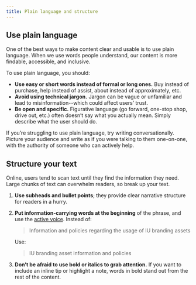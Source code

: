 ```yaml
---
title: Plain language and structure
---
```

## Use plain language
One of the best ways to make content clear and usable is to use plain language.  When we use words people understand, our content is more findable, accessible, and inclusive.

To use plain language, you should:

* **Use easy or short words instead of formal or long ones.**
    Buy instead of purchase, help instead of assist, about instead of approximately, etc.
* **Avoid using technical jargon.**
    Jargon can be vague or unfamiliar and lead to misinformation--which could affect users’ trust.
* **Be open and specific.**
    Figurative language (go forward, one-stop shop, drive out, etc.) often doesn’t say what you actually mean. Simply describe what the user should do.

If you’re struggling to use plain language, try writing conversationally. Picture your audience and write as if you were talking to them one-on-one, with the authority of someone who can actively help.

## Structure your text

Online, users tend to scan text until they find the information they need. Large chunks of text can overwhelm readers, so break up your text.
1. **Use subheads and bullet points**; they provide clear narrative structure for readers in a hurry.
2. **Put information-carrying words at the beginning** of the phrase, and use the [active voice](https://pages.18f.gov/content-guide/active-voice/).
    Instead of:
    > Information and policies regarding the usage of IU branding assets

    Use:
    > IU branding asset information and policies

3. **Don’t be afraid to use bold or italics to grab attention.** If you want to include an inline tip or highlight a note, words in bold stand out from the rest of the content.
